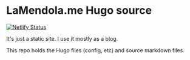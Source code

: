 # LaMendola.me Hugo source

[![Netlify Status](https://api.netlify.com/api/v1/badges/1f479b76-db06-4053-a95b-1e9c92c62f7e/deploy-status)](https://app.netlify.com/sites/lamendola/deploys)

It's just a static site. I use it mostly as a blog.

This repo holds the Hugo files (config, etc) and source markdown files.


